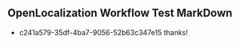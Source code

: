 ## OpenLocalization Workflow Test MarkDown
* c241a579-35df-4ba7-9056-52b63c347e15 
thanks!<!--HONumber=Mar16_HO4-->
